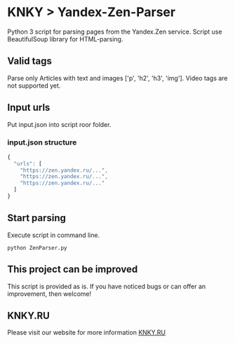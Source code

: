 # KNKY > Yandex-Zen-Parser
Python 3 script for parsing pages from the Yandex.Zen service. Script use BeautifulSoup library for HTML-parsing.

## Valid tags
Parse only Articles with text and images ['p', 'h2', 'h3', 'img']. Video tags  are not supported yet.

## Input urls
Put input.json into script roor folder.

### input.json structure
```javascript
{
  "urls": [
    "https://zen.yandex.ru/...",
    "https://zen.yandex.ru/...",
    "https://zen.yandex.ru/..."
  ]
}
```
## Start parsing
Execute script in command line.
```
python ZenParser.py
```

## This project can be improved
This script is provided as is. If you have noticed bugs or can offer an improvement, then welcome!

## KNKY.RU
Please visit our website for more information [KNKY.RU](https://knky.ru/)

